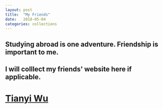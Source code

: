 ```yaml
---
layout: post
title:  "My Friends"
date:   2018-05-04
categories: collections
---
```


## Studying abroad is one adventure. Friendship is important to me.

## I will colllect my friends' website here if applicable.

# [Tianyi Wu](https://www.wu-tianyi.com/main/)